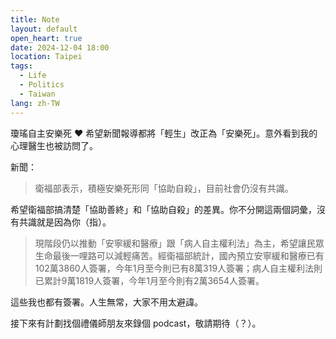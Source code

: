 ```yaml
---
title: Note
layout: default
open_heart: true
date: 2024-12-04 18:00
location: Taipei
tags: 
  - Life
  - Politics
  - Taiwan
lang: zh-TW
---
```


瓊瑤自主安樂死 ♥︎ 希望新聞報導都將「輕生」改正為「安樂死」。意外看到我的心理醫生也被訪問了。

新聞：

> 衛福部表示，積極安樂死形同「協助自殺」，目前社會仍沒有共識。

希望衛福部搞清楚「協助善終」和「協助自殺」的差異。你不分開這兩個詞彙，沒有共識就是因為你（指）。

> 現階段仍以推動「安寧緩和醫療」跟「病人自主權利法」為主，希望讓民眾生命最後一哩路可以減輕痛苦。經衛福部統計，國內預立安寧緩和醫療已有102萬3860人簽署，今年1月至今則已有8萬319人簽署；病人自主權利法則已累計9萬1819人簽署，今年1月至今則有2萬3654人簽署。

這些我也都有簽署。人生無常，大家不用太避諱。

接下來有計劃找個禮儀師朋友來錄個 podcast，敬請期待（？）。
